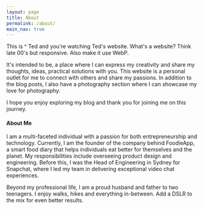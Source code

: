 ```yaml
---
layout: page
title: About
permalink: /about/
main_nav: true
---
```

<div class="img-profile"></div>
<!-- ![alt text]({{ site.baseurl }}/assets/profile-placeholder.gif "Profile Picture"){:.profile} -->

This is ^ Ted and you're watching Ted's website. What's a website? Think late
00's but responsive. Also make it use WebP.

It's intended to be, a place where I can express my creativity and share my
thoughts, ideas, practical solutions with you. This website is a personal outlet
for me to connect with others and share my passions. In addition to the blog
posts, I also have a photography section where I can showcase my love for
photography.

I hope you enjoy exploring my blog and thank you for joining me on this journey.

#### About Me

I am a multi-faceted individual with a passion for both entrepreneurship and
technology. Currently, I am the founder of the company behind FoodieApp, a smart
food diary that helps individuals eat better for themselves and the planet. My
responsibilities include overseeing product design and engineering. Before this,
I was the Head of Engineering in Sydney for Snapchat, where I led my team
in delivering exceptional video chat experiences.

Beyond my professional life, I am a proud husband and father to two teenagers.
I enjoy walks, hikes and everything in-between. Add a DSLR to the mix for even
better results.